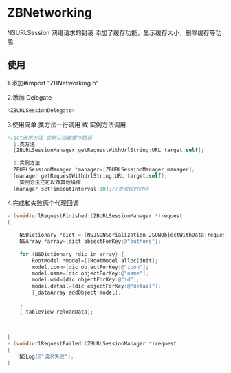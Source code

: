 # ZBNetworking
NSURLSession 网络请求的封装  添加了缓存功能，显示缓存大小，删除缓存等功能 
## 使用
1.添加#import "ZBNetworking.h"

2.添加 Delegate
```objective-c
<ZBURLSessionDelegate>
```

3.使用简单  类方法一行调用   或   实例方法调用
```objective-c
//get请求方法 会默认创建缓存路径 
  1.类方法
  [ZBURLSessionManager getRequestWithUrlString:URL target:self];
  
  2.实例方法
  ZBURLSessionManager *manager=[ZBURLSessionManager manager];
  [manager getRequestWithUrlString:URL target:self];
    实例方法还可以做其他操作
  [manager setTimeoutInterval:10];//更改超时时间 

```

4.完成和失败俩个代理回调
```objective-c
- (void)urlRequestFinished:(ZBURLSessionManager *)request
{
    
    NSDictionary *dict = [NSJSONSerialization JSONObjectWithData:request.downloadData options:NSJSONReadingMutableContainers error:nil];
    NSArray *array=[dict objectForKey:@"authors"];
    
    for (NSDictionary *dic in array) {
        RootModel *model=[[RootModel alloc]init];
        model.icon=[dic objectForKey:@"icon"];
        model.name=[dic objectForKey:@"name"];
        model.wid=[dic objectForKey:@"id"];
        model.detail=[dic objectForKey:@"detail"];
        [_dataArray addObject:model];
        
    }
    [_tableView reloadData];
    
    
    
}
- (void)urlRequestFailed:(ZBURLSessionManager *)request
{
    NSLog(@"请求失败");
}
```

